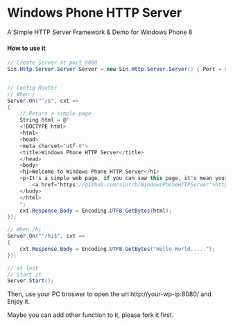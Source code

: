 # Windows Phone HTTP Server
A Simple HTTP Server Framework &amp; Demo for Windows Phone 8


#### How to use it
```C#
// Create Server at port 8080
Sin.Http.Server.Server Server = new Sin.Http.Server.Server() { Port = 8080 };


// Config Router
// When /
Server.On("^/$", cxt =>
{
    // Return a simple page
    String html = @"
    <!DOCTYPE html>
    <html>
    <head>
    <meta charset='utf-8'>
    <title>Windows Phone HTTP Server</title>
    </head>
    <body>
    <h1>Welcome to Windows Phone HTTP Server</h1>
    <p>It's a simple web page, if you can saw this page, it's mean your Windows Phone was provided a HTTP service correct.<a href='/hi'>Say hi~~</a></p>
        <a href='https://github.com/sintrb/WindowsPhoneHTTPServer'>https://github.com/sintrb/WindowsPhoneHTTPServer</a>
    </body>
    </html>
    ";
    cxt.Response.Body = Encoding.UTF8.GetBytes(html);
});

// When /hi
Server.On("^/hi$", cxt =>
{
    cxt.Response.Body = Encoding.UTF8.GetBytes("Hello World.....");
});

// at last
// Start it
Server.Start();
```

Then, use your PC broswer to open the url http://your-wp-ip:8080/ and Enjoy it.

Maybe you can add other function to it, please fork it first.

